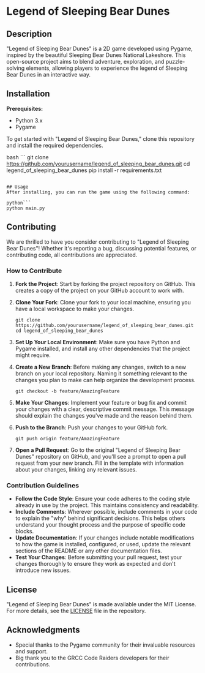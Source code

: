 # Legend of Sleeping Bear Dunes

## Description
"Legend of Sleeping Bear Dunes" is a 2D game developed using Pygame, inspired by the beautiful Sleeping Bear Dunes National Lakeshore. This open-source project aims to blend adventure, exploration, and puzzle-solving elements, allowing players to experience the legend of Sleeping Bear Dunes in an interactive way.

## Installation
**Prerequisites:**
- Python 3.x
- Pygame

To get started with "Legend of Sleeping Bear Dunes," clone this repository and install the required dependencies.

bash ```
git clone https://github.com/yourusername/legend_of_sleeping_bear_dunes.git
cd legend_of_sleeping_bear_dunes
pip install -r requirements.txt
```

## Usage
After installing, you can run the game using the following command:

python```
python main.py
```

## Contributing
We are thrilled to have you consider contributing to "Legend of Sleeping Bear Dunes"! Whether it's reporting a bug, discussing potential features, or contributing code, all contributions are appreciated.

### How to Contribute

1. **Fork the Project**: Start by forking the project repository on GitHub. This creates a copy of the project on your GitHub account to work with.

2. **Clone Your Fork**: Clone your fork to your local machine, ensuring you have a local workspace to make your changes.

    ```
    git clone https://github.com/yourusername/legend_of_sleeping_bear_dunes.git
    cd legend_of_sleeping_bear_dunes
    ```

3. **Set Up Your Local Environment**: Make sure you have Python and Pygame installed, and install any other dependencies that the project might require.

4. **Create a New Branch**: Before making any changes, switch to a new branch on your local repository. Naming it something relevant to the changes you plan to make can help organize the development process.

    ```
    git checkout -b feature/AmazingFeature
    ```

5. **Make Your Changes**: Implement your feature or bug fix and commit your changes with a clear, descriptive commit message. This message should explain the changes you've made and the reason behind them.

6. **Push to the Branch**: Push your changes to your GitHub fork.

    ```
    git push origin feature/AmazingFeature
    ```

7. **Open a Pull Request**: Go to the original "Legend of Sleeping Bear Dunes" repository on GitHub, and you'll see a prompt to open a pull request from your new branch. Fill in the template with information about your changes, linking any relevant issues.

### Contribution Guidelines

- **Follow the Code Style**: Ensure your code adheres to the coding style already in use by the project. This maintains consistency and readability.
- **Include Comments**: Wherever possible, include comments in your code to explain the "why" behind significant decisions. This helps others understand your thought process and the purpose of specific code blocks.
- **Update Documentation**: If your changes include notable modifications to how the game is installed, configured, or used, update the relevant sections of the README or any other documentation files.
- **Test Your Changes**: Before submitting your pull request, test your changes thoroughly to ensure they work as expected and don't introduce new issues.

## License
"Legend of Sleeping Bear Dunes" is made available under the MIT License. For more details, see the [LICENSE](LICENSE) file in the repository.

## Acknowledgments
- Special thanks to the Pygame community for their invaluable resources and support.
- Big thank you to the GRCC Code Raiders developers for their contributions.
